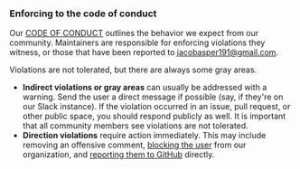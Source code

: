 ### Enforcing to the code of conduct

Our [CODE OF CONDUCT](https://github.com/20jasper/100Devs-Statistics-Project/blob/main/CODE_OF_CONDUCT.md) outlines the behavior we expect from our community. Maintainers are responsible for enforcing violations they witness, or those that have been reported to jacobasper191@gmail.com.

Violations are not tolerated, but there are always some gray areas.

- **Indirect violations or gray areas** can usually be addressed with a warning. Send the user a direct message if possible (say, if they're on our Slack instance). If the violation occurred in an issue, pull request, or other public space, you should respond publicly as well. It is important that all community members see violations are not tolerated.
- **Direction violations** require action immediately. This may include removing an offensive comment, [blocking the user](https://help.github.com/articles/blocking-a-user-from-your-organization/) from our organization, and [reporting them to GitHub](https://help.github.com/articles/reporting-abuse-or-spam/) directly.

